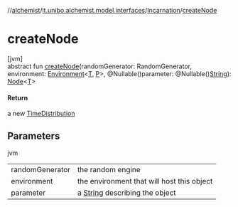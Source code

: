 //[alchemist](../../../index.md)/[it.unibo.alchemist.model.interfaces](../index.md)/[Incarnation](index.md)/[createNode](create-node.md)

# createNode

[jvm]\
abstract fun [createNode](create-node.md)(randomGenerator: RandomGenerator, environment: [Environment](../-environment/index.md)<[T](../../it.unibo.alchemist.boundary.interfaces/-output-monitor/index.md), [P](../../it.unibo.alchemist.boundary.interfaces/-output-monitor/index.md)>, @Nullable()parameter: @Nullable()[String](https://docs.oracle.com/javase/8/docs/api/java/lang/String.html)): [Node](../-node/index.md)<[T](../../it.unibo.alchemist.boundary.interfaces/-output-monitor/index.md)>

#### Return

a new [TimeDistribution](../-time-distribution/index.md)

## Parameters

jvm

| | |
|---|---|
| randomGenerator | the random engine |
| environment | the environment that will host this object |
| parameter | a [String](https://docs.oracle.com/javase/8/docs/api/java/lang/String.html) describing the object |

